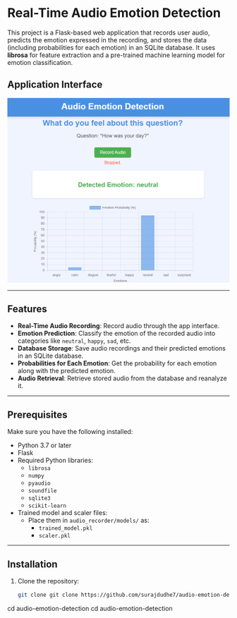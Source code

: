 # Real-Time Audio Emotion Detection

This project is a Flask-based web application that records user audio, predicts the emotion expressed in the recording, and stores the data (including probabilities for each emotion) in an SQLite database. It uses **librosa** for feature extraction and a pre-trained machine learning model for emotion classification.

## Application Interface

![App Interface](app_interface.png)

---

## Features
- **Real-Time Audio Recording**: Record audio through the app interface.
- **Emotion Prediction**: Classify the emotion of the recorded audio into categories like `neutral`, `happy`, `sad`, etc.
- **Database Storage**: Save audio recordings and their predicted emotions in an SQLite database.
- **Probabilities for Each Emotion**: Get the probability for each emotion along with the predicted emotion.
- **Audio Retrieval**: Retrieve stored audio from the database and reanalyze it.

---

## Prerequisites
Make sure you have the following installed:
- Python 3.7 or later
- Flask
- Required Python libraries:
  - `librosa`
  - `numpy`
  - `pyaudio`
  - `soundfile`
  - `sqlite3`
  - `scikit-learn`
- Trained model and scaler files:
  - Place them in `audio_recorder/models/` as:
    - `trained_model.pkl`
    - `scaler.pkl`

---

## Installation

1. Clone the repository:
   ```bash
   git clone git clone https://github.com/surajdudhe7/audio-emotion-detection
cd audio-emotion-detection
   cd audio-emotion-detection
